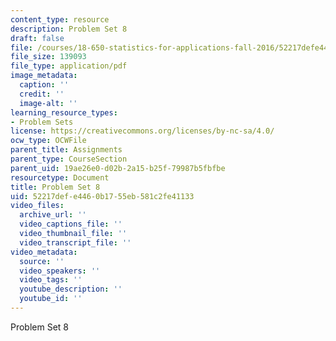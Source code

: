 ```yaml
---
content_type: resource
description: Problem Set 8
draft: false
file: /courses/18-650-statistics-for-applications-fall-2016/52217defe4460b1755eb581c2fe41133_MIT18_650F16_PSet8.pdf
file_size: 139093
file_type: application/pdf
image_metadata:
  caption: ''
  credit: ''
  image-alt: ''
learning_resource_types:
- Problem Sets
license: https://creativecommons.org/licenses/by-nc-sa/4.0/
ocw_type: OCWFile
parent_title: Assignments
parent_type: CourseSection
parent_uid: 19ae26e0-d02b-2a15-b25f-79987b5fbfbe
resourcetype: Document
title: Problem Set 8
uid: 52217def-e446-0b17-55eb-581c2fe41133
video_files:
  archive_url: ''
  video_captions_file: ''
  video_thumbnail_file: ''
  video_transcript_file: ''
video_metadata:
  source: ''
  video_speakers: ''
  video_tags: ''
  youtube_description: ''
  youtube_id: ''
---
```

Problem Set 8